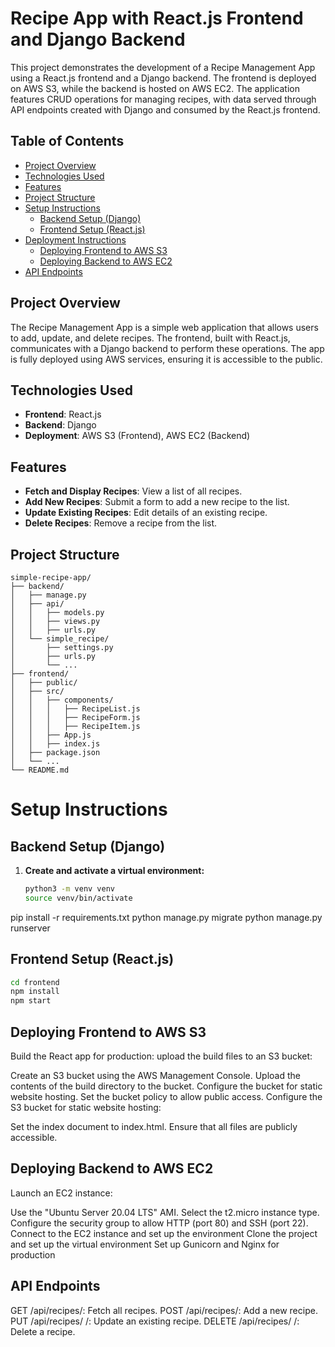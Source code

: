 # Recipe App with React.js Frontend and Django Backend

This project demonstrates the development of a Recipe Management App using a React.js frontend and a Django backend. The frontend is deployed on AWS S3, while the backend is hosted on AWS EC2. The application features CRUD operations for managing recipes, with data served through API endpoints created with Django and consumed by the React.js frontend.

## Table of Contents

- [Project Overview](#project-overview)
- [Technologies Used](#technologies-used)
- [Features](#features)
- [Project Structure](#project-structure)
- [Setup Instructions](#setup-instructions)
  - [Backend Setup (Django)](#backend-setup-django)
  - [Frontend Setup (React.js)](#frontend-setup-reactjs)
- [Deployment Instructions](#deployment-instructions)
  - [Deploying Frontend to AWS S3](#deploying-frontend-to-aws-s3)
  - [Deploying Backend to AWS EC2](#deploying-backend-to-aws-ec2)
- [API Endpoints](#api-endpoints)


## Project Overview

The Recipe Management App is a simple web application that allows users to add, update, and delete recipes. The frontend, built with React.js, communicates with a Django backend to perform these operations. The app is fully deployed using AWS services, ensuring it is accessible to the public.

## Technologies Used

- **Frontend**: React.js
- **Backend**: Django
- **Deployment**: AWS S3 (Frontend), AWS EC2 (Backend)

## Features

- **Fetch and Display Recipes**: View a list of all recipes.
- **Add New Recipes**: Submit a form to add a new recipe to the list.
- **Update Existing Recipes**: Edit details of an existing recipe.
- **Delete Recipes**: Remove a recipe from the list.

## Project Structure

```plaintext
simple-recipe-app/
├── backend/
│   ├── manage.py
│   ├── api/
│   │   ├── models.py
│   │   ├── views.py
│   │   ├── urls.py
│   └── simple_recipe/
│       ├── settings.py
│       ├── urls.py
│       └── ...
├── frontend/
│   ├── public/
│   ├── src/
│   │   ├── components/
│   │   │   ├── RecipeList.js
│   │   │   ├── RecipeForm.js
│   │   │   ├── RecipeItem.js
│   │   ├── App.js
│   │   ├── index.js
│   ├── package.json
│   └── ...
└── README.md
```

# Setup Instructions

## Backend Setup (Django)

1. **Create and activate a virtual environment:**

   ```bash
   python3 -m venv venv
   source venv/bin/activate
pip install -r requirements.txt
python manage.py migrate
python manage.py runserver


## Frontend Setup (React.js)
```bash
cd frontend
npm install
npm start
```

## Deploying Frontend to AWS S3
Build the React app for production:
upload the build files to an S3 bucket:

Create an S3 bucket using the AWS Management Console.
Upload the contents of the build directory to the bucket.
Configure the bucket for static website hosting.
Set the bucket policy to allow public access.
Configure the S3 bucket for static website hosting:

Set the index document to index.html.
Ensure that all files are publicly accessible.

## Deploying Backend to AWS EC2
   Launch an EC2 instance:

Use the "Ubuntu Server 20.04 LTS" AMI.
Select the t2.micro instance type.
Configure the security group to allow HTTP (port 80) and SSH (port 22).
Connect to the EC2 instance and set up the environment
Clone the project and set up the virtual environment
Set up Gunicorn and Nginx for production

## API Endpoints
GET /api/recipes/: Fetch all recipes.
POST /api/recipes/: Add a new recipe.
PUT /api/recipes/
/: Update an existing recipe.
DELETE /api/recipes/
/: Delete a recipe.


